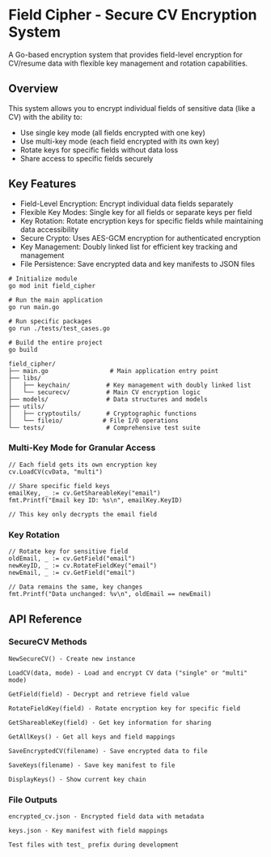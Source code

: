 # Field Cipher - Secure CV Encryption System
A Go-based encryption system that provides field-level encryption for CV/resume data with flexible key management and rotation capabilities.

## Overview
This system allows you to encrypt individual fields of sensitive data (like a CV) with the ability to:

- Use single key mode (all fields encrypted with one key)
- Use multi-key mode (each field encrypted with its own key)
- Rotate keys for specific fields without data loss
- Share access to specific fields securely

## Key Features
- Field-Level Encryption: Encrypt individual data fields separately
- Flexible Key Modes: Single key for all fields or separate keys per field
- Key Rotation: Rotate encryption keys for specific fields while maintaining data accessibility
- Secure Crypto: Uses AES-GCM encryption for authenticated encryption
- Key Management: Doubly linked list for efficient key tracking and management
- File Persistence: Save encrypted data and key manifests to JSON files


```
# Initialize module
go mod init field_cipher

# Run the main application
go run main.go

# Run specific packages
go run ./tests/test_cases.go

# Build the entire project
go build
```

```
field_cipher/
├── main.go                 # Main application entry point
├── libs/
│   ├── keychain/          # Key management with doubly linked list
│   └── securecv/          # Main CV encryption logic
├── models/                # Data structures and models
├── utils/
│   ├── cryptoutils/       # Cryptographic functions
│   └── fileio/           # File I/O operations
└── tests/                 # Comprehensive test suite
```

### Multi-Key Mode for Granular Access

```
// Each field gets its own encryption key
cv.LoadCV(cvData, "multi")

// Share specific field keys
emailKey, _ := cv.GetShareableKey("email")
fmt.Printf("Email key ID: %s\n", emailKey.KeyID)

// This key only decrypts the email field
```

### Key Rotation

```
// Rotate key for sensitive field
oldEmail, _ := cv.GetField("email")
newKeyID, _ := cv.RotateFieldKey("email")
newEmail, _ := cv.GetField("email")

// Data remains the same, key changes
fmt.Printf("Data unchanged: %v\n", oldEmail == newEmail)
```

## API Reference
### SecureCV Methods

```
NewSecureCV() - Create new instance

LoadCV(data, mode) - Load and encrypt CV data ("single" or "multi" mode)

GetField(field) - Decrypt and retrieve field value

RotateFieldKey(field) - Rotate encryption key for specific field

GetShareableKey(field) - Get key information for sharing

GetAllKeys() - Get all keys and field mappings

SaveEncryptedCV(filename) - Save encrypted data to file

SaveKeys(filename) - Save key manifest to file

DisplayKeys() - Show current key chain
```

### File Outputs
```
encrypted_cv.json - Encrypted field data with metadata

keys.json - Key manifest with field mappings

Test files with test_ prefix during development
```